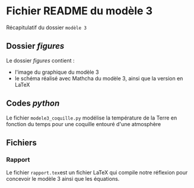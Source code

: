 
# Fichier README du modèle 3

Récapitulatif du dossier `modèle 3`

## Dossier _figures_

Le dossier _figures_ contient : 
- l'image du graphique du modèle 3
- le schéma réalisé avec Mathcha du modèle 3, ainsi que la version en LaTeX

## Codes _python_

Le fichier `modele3_coquille.py` modélise la température de la Terre en fonction du temps pour une coquille entouré d'une atmosphère


## Fichiers
### Rapport

Le fichier `rapport.tex`est un fichier LaTeX qui compile notre réflexion pour concevoir le modèle 3 ainsi que les équations.
